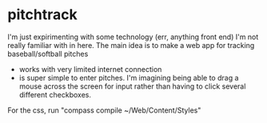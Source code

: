 pitchtrack
==========

I'm just expirimenting with some technology (err, anything front end) I'm not really familiar with in here. The main idea is to make a web app for tracking baseball/softball pitches

- works with very limited internet connection
- is super simple to enter pitches. I'm imagining being able to drag a mouse across the screen for input rather than having to click several different checkboxes.


For the css, run "compass compile ~/Web/Content/Styles"